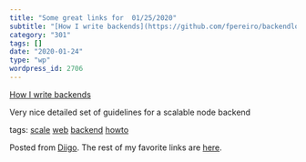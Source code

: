```yaml
---
title: "Some great links for  01/25/2020"
subtitle: "[How I write backends](https://github.com/fpereiro/backendlore/blob/master/readme.md)"
category: "301"
tags: []
date: "2020-01-24"
type: "wp"
wordpress_id: 2706
---
```

[How I write backends](https://github.com/fpereiro/backendlore/blob/master/readme.md) 

Very nice detailed set of guidelines for a scalable node backend

 tags: [scale](https://www.diigo.com/user/pitosalas/scale) [web](https://www.diigo.com/user/pitosalas/web) [backend](https://www.diigo.com/user/pitosalas/backend) [howto](https://www.diigo.com/user/pitosalas/howto)

Posted from [Diigo](https://www.diigo.com). The rest of my favorite links are [here](https://www.diigo.com/user/pitosalas).